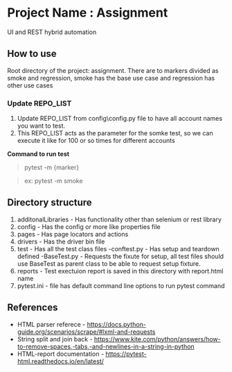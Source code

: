 # Project Name : Assignment
UI and REST hybrid automation
## How to use
Root directory of the project: assignment. There are to markers divided as smoke and regression, smoke has the base use case and regression has other use cases
### Update REPO_LIST
1. Update REPO_LIST from config\config.py file to have all account names you want to test.
2. This REPO_LIST acts as the parameter for the somke test, so we can execute it like for 100 or so times for different accounts

**Command to run test**
> pytest -m {marker}

>ex: pytest -m smoke

## Directory structure
1. additonalLibraries - Has functionality other than selenium or rest library
2. config - Has the config or more like properties file
3. pages - Has page locators and actions
4. drivers - Has the driver bin file
5. test - Has all the test class files
		-conftest.py - Has setup and teardown defined
		-BaseTest.py - Requests the fixute for setup, all test files should use BaseTest as parent class to be able to request setup fixture.
6. reports - Test exectuion report is saved in this directory with report.html name
7. pytest.ini - file has default command line options to run pytest command

## References
- HTML parser referece - https://docs.python-guide.org/scenarios/scrape/#lxml-and-requests
- String split and join back - https://www.kite.com/python/answers/how-to-remove-spaces,-tabs,-and-newlines-in-a-string-in-python
- HTML-report documentation - https://pytest-html.readthedocs.io/en/latest/